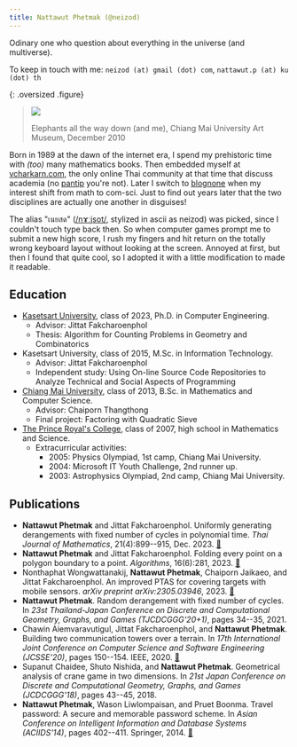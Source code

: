 ```yaml
---
title: Nattawut Phetmak (@neizod)
---
```


Odinary one who question about everything in the universe (and multiverse).

To keep in touch with me: `neizod (at) gmail (dot) com`, `nattawut.p (at) ku (dot) th`

{: .oversized .figure}
> ![](/images/neizod/with-paper-mache-elephant.jpg)
>
> Elephants all the way down (and me), Chiang Mai University Art Museum, December 2010

Born in 1989 at the dawn of the internet era, I spend my prehistoric time with *(too)* many mathematics books. Then embedded myself at [vcharkarn.com][], the only online Thai community at that time that discuss academia (no [pantip][] you're not). Later I switch to [blognone][] when my interest shift from math to com-sci. Just to find out years later that the two disciplines are actually one another in disguises!

The alias "เนยสด" ([/nɤːjsot/][ipa], stylized in ascii as neizod) was picked, since I couldn't touch type back then. So when computer games prompt me to submit a new high score, I rush my fingers and hit return on the totally wrong keyboard layout without looking at the screen. Annoyed at first, but then I found that quite cool, so I adopted it with a little modification to made it readable.


## Education

- [Kasetsart University][ku], class of 2023, Ph.D. in Computer Engineering.
  - Advisor: Jittat Fakcharoenphol
  - Thesis: Algorithm for Counting Problems in Geometry and Combinatorics
- Kasetsart University, class of 2015, M.Sc. in Information Technology.
  - Advisor: Jittat Fakcharoenphol
  - Independent study: Using On-line Source Code Repositories to Analyze Technical and Social Aspects of Programming
- [Chiang Mai University][cmu], class of 2013, B.Sc. in Mathematics and Computer Science.
  - Advisor: Chaiporn Thangthong
  - Final project: Factoring with Quadratic Sieve
- [The Prince Royal's College][prc], class of 2007, high school in Mathematics and Science.
  - Extracurricular activities:
    - 2005: Physics Olympiad, 1st camp, Chiang Mai University.
    - 2004: Microsoft IT Youth Challenge, 2nd runner up.
    - 2003: Astrophysics Olympiad, 2nd camp, Chiang Mai University.


## Publications

- **Nattawut Phetmak** and Jittat Fakcharoenphol. Uniformly generating derangements with fixed number of cycles in polynomial time. *Thai Journal of Mathematics*, 21(4):899--915, Dec. 2023. [🔗][2023journal derangements]
- **Nattawut Phetmak** and Jittat Fakcharoenphol. Folding every point on a polygon boundary to a point. *Algorithms*, 16(6):281, 2023. [🔗][2023journal folding]
- Nonthaphat Wongwattanakij, **Nattawut Phetmak**, Chaiporn Jaikaeo, and Jittat Fakcharoenphol. An improved PTAS for covering targets with mobile sensors. *arXiv preprint arXiv:2305.03946*, 2023. [🔗][2023arxiv ptas sensors]
- **Nattawut Phetmak**. Random derangement with fixed number of cycles. In *23st Thailand-Japan Conference on Discrete and Computational Geometry, Graphs, and Games (TJCDCGGG'20+1)*, pages 34--35, 2021.
- Chawin Aiemvaravutigul, Jittat Fakcharoenphol, and **Nattawut Phetmak**. Building two communication towers over a terrain. In *17th International Joint Conference on Computer Science and Software Engineering (JCSSE'20)*, pages 150--154. IEEE, 2020. [🔗][2020conf building 2 towers]
- Supanut Chaidee, Shuto Nishida, and **Nattawut Phetmak**. Geometrical analysis of crane game in two dimensions.  In *21st Japan Conference on Discrete and Computational Geometry, Graphs, and Games (JCDCGGG'18)*, pages 43--45, 2018.
- **Nattawut Phetmak**, Wason Liwlompaisan, and Pruet Boonma. Travel password: A secure and memorable password scheme. In *Asian Conference on Intelligent Information and Database Systems (ACIIDS'14)*, pages 402--411. Springer, 2014. [🔗][2014conf travel password]


[ipa]: //en.wikipedia.org/wiki/International_Phonetic_Alphabet

[vcharkarn.com]: //th.wikipedia.org/wiki/วิชาการ.คอม
[blognone]: //th.wikipedia.org/wiki/บล็อกนัน
[pantip]: //en.wikipedia.org/wiki/Pantip.com

[ku]: https://en.wikipedia.org/wiki/Kasetsart_University
[cmu]: //en.wikipedia.org/wiki/Chiang_Mai_University
[prc]: //en.wikipedia.org/wiki/Prince_Royal%27s_College



[2023journal derangements]: //thaijmath2.in.cmu.ac.th/index.php/thaijmath/article/view/1555
[2023journal folding]: //www.mdpi.com/1999-4893/16/6/281
[2023arxiv ptas sensors]: //arxiv.org/abs/2305.03946
[2020conf building 2 towers]: //ieeexplore.ieee.org/document/9268436
[2014conf travel password]: //link.springer.com/chapter/10.1007/978-3-319-05476-6_41
